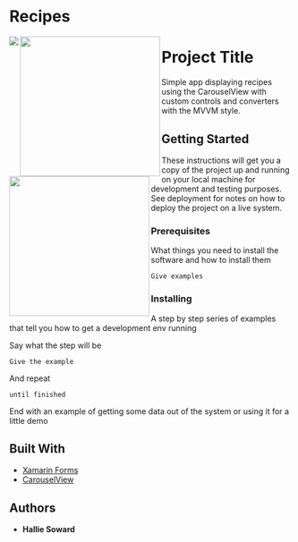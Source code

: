 # Recipes

<img src="https://media.giphy.com/media/fxfp70vea7FSvDboFr/giphy.gif" align=left padding=0,0,10,10>
<img src="https://user-images.githubusercontent.com/54910065/77094008-d6c0ca00-69d9-11ea-872d-34de0c3f6b0a.png" width=250 align=left padding=0,0,10,10>
<img src="https://user-images.githubusercontent.com/54910065/77093970-c90b4480-69d9-11ea-9d9c-b8be99dc0715.png" width=250 align=left padding=0,10,0,0>

# Project Title

Simple app displaying recipes using the CarouselView with custom controls and converters with the MVVM style.

## Getting Started

These instructions will get you a copy of the project up and running on your local machine for development and testing purposes. See deployment for notes on how to deploy the project on a live system.

### Prerequisites

What things you need to install the software and how to install them

```
Give examples
```

### Installing

A step by step series of examples that tell you how to get a development env running

Say what the step will be

```
Give the example
```

And repeat

```
until finished
```

End with an example of getting some data out of the system or using it for a little demo


## Built With

* [Xamarin Forms](https://www.nuget.org/packages/Xamarin.Forms)
* [CarouselView](https://docs.microsoft.com/en-us/xamarin/xamarin-forms/user-interface/carouselview/)

## Authors

* **Hallie Soward**
